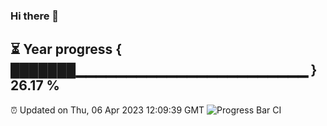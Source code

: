### Hi there 👋
⏳ Year progress { ███████▁▁▁▁▁▁▁▁▁▁▁▁▁▁▁▁▁▁▁▁▁▁▁ } 26.17 %
---
⏰ Updated on Thu, 06 Apr 2023 12:09:39 GMT
![Progress Bar CI](https://github.com/Moyi321/Moyi321/workflows/Progress%20Bar%20CI/badge.svg)
